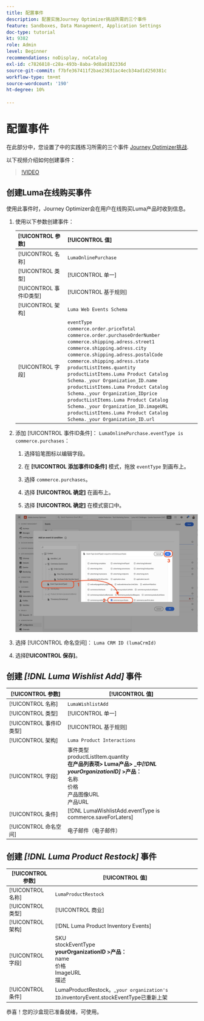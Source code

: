 ```yaml
---
title: 配置事件
description: 配置实施Journey Optimizer挑战所需的三个事件
feature: Sandboxes, Data Management, Application Settings
doc-type: tutorial
kt: 9382
role: Admin
level: Beginner
recommendations: noDisplay, noCatalog
exl-id: c7826818-c28a-493b-8aba-9d8a8102336d
source-git-commit: f7bfe367411f2bae23631ac4ecb34ad1d250381c
workflow-type: tm+mt
source-wordcount: '190'
ht-degree: 10%

---
```


# 配置事件

在此部分中，您设置了中的实践练习所需的三个事件 [Journey Optimizer挑战](/help/challenges/introduction-and-prerequisites.md).

以下视频介绍如何创建事件：

>[!VIDEO](https://video.tv.adobe.com/v/336253?quality=12)

## 创建Luma在线购买事件

使用此事件时，Journey Optimizer会在用户在线购买Luma产品时收到信息。

1. 使用以下参数创建事件：

   | [!UICONTROL 参数] | [!UICONTROL 值] |
   |-------------|-----------|
   | [!UICONTROL 名称] | `LumaOnlinePurchase` |
   | [!UICONTROL 类型] | [!UICONTROL 单一] |
   | [!UICONTROL 事件ID类型] | [!UICONTROL 基于规则] |
   | [!UICONTROL 架构] | `Luma Web Events Schema` |
   | [!UICONTROL 字段] | `eventType` <br>`commerce.order.priceTotal`<br>`commerce.order.purchaseOrderNumber`<br>`commerce.shipping.adress.street1`<br>`commerce.shipping.adress.city`<br>`commerce.shipping.adress.postalCode`<br>`commerce.shipping.adress.state`<br>`productListItems.quantity`<br>`productListItems.Luma Product Catalog Schema._your Organization_ID.name`<br>`productListItems.Luma Product Catalog Schema._your Organization_IDprice`<br>`productListItems.Luma Product Catalog Schema._your Organization_ID.imageURL`<br>`productListItems.Luma Product Catalog Schema._your Organization_ID.url` |

1. 添加 [!UICONTROL 事件ID条件]： `LumaOnlinePurchase.eventType is commerce.purchases`：

   1. 选择铅笔图标以编辑字段。

   1. 在 **[!UICONTROL 添加事件ID条件]** 模式，拖放 `eventType` 到画布上。
   1. 选择 `commerce.purchases`。
   1. 选择 **[!UICONTROL 确定]** 在画布上。
   1. 选择 **[!UICONTROL 确定]** 在模式窗口中。

   ![添加事件条件](/help/tutorial-configure-a-training-sandbox/assets/Event-lumaOnlinePurchase-condition-1.png)

1. 选择 [!UICONTROL 命名空间]： `Luma CRM ID (lumaCrmId)`

1. 选择&#x200B;**[!UICONTROL 保存]**。

## 创建 *[!DNL Luma Wishlist Add]* 事件

| [!UICONTROL 参数] | [!UICONTROL 值] |
|-------------|-----------|
| [!UICONTROL 名称] | `LumaWishlistAdd` |
| [!UICONTROL 类型] | [!UICONTROL 单一] |
| [!UICONTROL 事件ID类型] | [!UICONTROL 基于规则] |
| [!UICONTROL 架构] | `Luma Product Interactions` |
| [!UICONTROL 字段] | 事件类型<br>productListItem.quantity<br><b>在产品列表项> Luma产品> _中&#x200B;*[!DNL yourOrganizationID]* >产品：</b> <br>名称<br>价格<br> 产品图像URL<br>产品URL |
| [!UICONTROL 条件] | [!DNL LumaWishlistAdd.eventType is commerce.saveForLaters] |
| [!UICONTROL 命名空间] | 电子邮件（电子邮件） |

## 创建 *[!DNL Luma Product Restock]* 事件

| [!UICONTROL 参数] | [!UICONTROL 值] |
|-------------|-----------|
| [!UICONTROL 名称] | `LumaProductRestock` |
| [!UICONTROL 类型] | [!UICONTROL 商业] |
| [!UICONTROL 架构] | [!DNL Luma Product Inventory Events] |
| [!UICONTROL 字段] | SKU <br> stockEventType<br><b> yourOrganizationID >产品：</b> <br>name<br>价格<br> ImageURL<br>描述 |
| [!UICONTROL 条件] | LumaProductRestock。_`your organization's ID`.inventoryEvent.stockEventType已重新上架 |

恭喜！您的沙盒现已准备就绪，可使用。
